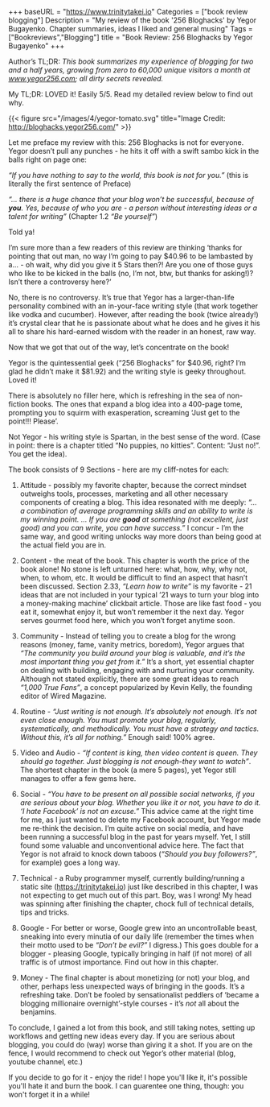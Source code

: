 +++
baseURL = "https://www.trinitytakei.io"
Categories = ["book review blogging"]
Description = "My review of the book '256 Bloghacks' by Yegor Bugayenko. Chapter summaries, ideas I liked and general musing"
Tags = ["Bookreviews","Blogging"]
title = "Book Review: 256 Bloghacks by Yegor Bugayenko"
+++

Author’s TL;DR: _This book summarizes my experience of blogging for two and a half years, growing from zero to 60,000 unique visitors a month at www.yegor256.com; all dirty secrets revealed._

My TL;DR: LOVED it! Easily 5/5. Read my detailed review below to find out why.

{{< figure src="/images/4/yegor-tomato.svg" title="Image Credit: http://bloghacks.yegor256.com/" >}}

Let me preface my review with this: 256 Bloghacks is not for everyone. Yegor doesn’t pull any punches - he hits it off with a swift sambo kick in the balls right on page one:

_“If you have nothing to say to the world, this book is not for you.”_ (this is literally the first sentence of Preface)

_“… there is a huge chance that your blog won’t be successful, because of **you**. Yes, because of who you are - a person without interesting ideas or a talent for writing”_ (Chapter 1.2 _“Be yourself”_)

Told ya!

I’m sure more than a few readers of this review are thinking ‘thanks for pointing that out man, no way I’m going to pay $40.96 to be lambasted by a… - oh wait, why did you give it 5 Stars then?! Are you one of those guys who like to be kicked in the balls (no, I’m not, btw, but thanks for asking!)? Isn’t there a controversy here?’

No, there is no controversy. It’s true that Yegor has a  larger-than-life personality combined with an in-your-face writing style (that work together like vodka and cucumber). However, after reading the book (twice already!) it’s crystal clear that he is passionate about what he does and he gives it his all to share his hard-earned wisdom with the reader in an honest, raw way.

Now that we got that out of the way, let’s concentrate on the book!

Yegor is the quintessential geek (“256 Bloghacks” for $40.96, right?  I’m glad he didn’t make it $81.92) and the writing style is geeky throughout. Loved it!

There is absolutely no filler here, which is refreshing in the sea of non-fiction books. The ones that expand a blog idea into a 400-page tome, prompting you to squirm with exasperation, screaming ‘Just get to the point!!! Please’.

Not Yegor - his writing style is Spartan, in the best sense of the word. (Case in point: there is a chapter titled “No puppies, no kitties”. Content: “Just no!”. You get the idea).

The book consists of 9 Sections - here are my cliff-notes for each:

1. Attitude - possibly my favorite chapter, because the correct mindset outweighs tools, processes, marketing and all other necessary components of creating a blog. This idea resonated with me deeply: _“… a combination of average programming skills and an ability to write is my winning point. … If you are **good** at something (not excellent, just good) and you can write, you can have success.”_ I concur - I’m the same way, and good writing unlocks way more doors than being good at the actual field you are in.

2. Content - the meat of the book. This chapter is worth the price of the book alone! No stone is left unturned here: what, how, why, why not, when, to whom, etc. It would be difficult to find an aspect that hasn’t been discussed. Section 2.33, _“Learn how to write”_ is my favorite - 21 ideas that are not included in your typical ’21 ways to turn your blog into a money-making machine’ clickbait article. Those are like fast food - you eat it, somewhat enjoy it, but won’t remember it the next day. Yegor serves gourmet food here, which you won’t forget anytime soon.

3. Community - Instead of telling you to create a blog for the wrong reasons (money, fame, vanity metrics, boredom), Yegor argues that _“The community you build around your blog is valuable, and it’s the most important thing you get from it.”_ It’s a short, yet essential chapter on dealing with building, engaging with and nurturing your community. Although not stated explicitly, there are some great ideas to reach _“1,000 True Fans”_, a concept popularized by Kevin Kelly, the founding editor of Wired Magazine.

4. Routine - _“Just writing is not enough. It’s absolutely not enough. It’s not even close enough. You must promote your blog, regularly, systematically, and methodically. You must have a strategy and tactics. Without this, it’s all for nothing.”_ Enough said! 100% agree.

5. Video and Audio - _“If content is king, then video content is queen. They should go together. Just blogging is not enough-they want to watch”_. The shortest chapter in the book (a mere 5 pages), yet Yegor still manages to offer a few gems here.

6. Social - _“You have to be present on all possible social networks, if you are serious about your blog. Whether you like it or not, you have to do it. ‘I hate Facebook’ is not an excuse.”_ This advice came at the right time for me, as I just wanted to delete my Facebook account, but Yegor made me re-think the decision. I’m quite active on social media,  and have been running a successful blog in the past for years myself. Yet, I still found some valuable and unconventional advice here. The fact that Yegor is not afraid to knock down taboos (_“Should you buy followers?”_, for example) goes a long way.

7. Technical - a Ruby programmer myself, currently building/running a static site (https://trinitytakei.io) just like described in this chapter, I was not expecting to get much out of this part. Boy, was I wrong! My head was spinning after finishing the chapter, chock full of technical details, tips and tricks.

8. Google - For better or worse, Google grew into an uncontrollable beast, sneaking into every minutia of our daily life (remember the times when their motto used to be _“Don’t be evil?”_ I digress.) This goes double for a blogger - pleasing Google, typically bringing in half (if not more) of all traffic is of utmost importance. Find out how in this chapter.

9. Money - The final chapter is about monetizing (or not) your blog, and other, perhaps less unexpected ways of bringing in the goods. It’s a refreshing take.  Don’t be fooled by sensationalist peddlers of ‘became a blogging millionaire overnight’-style courses  - it’s _not_ all about the benjamins.

To conclude, I gained a lot from this book, and still taking notes, setting up workflows and getting new ideas every day. If you are serious about blogging, you could do (way) worse than giving it a shot. If you are on the fence, I would recommend to check out Yegor’s other material (blog, youtube channel, etc.)

If you decide to go for it - enjoy the ride! I hope you'll like it, it's possible you'll hate it and burn the book. I can guarentee one thing, though: you won't forget it in a while!

